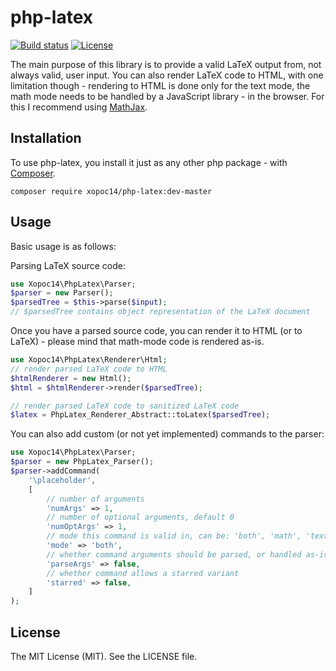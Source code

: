 # php-latex

[![Build status](https://img.shields.io/circleci/build/gh/xopoc14/php-latex?logo=circleci)](https://circleci.com/gh/xopoc14/php-latex)
[![License](https://img.shields.io/packagist/l/xopoc14/php-latex.svg)](https://packagist.org/packages/xopoc14/php-latex)


The main purpose of this library is to provide a valid LaTeX output from, not always valid, user input. You can also render LaTeX code to HTML, with one limitation though - rendering to HTML is done only for the text mode, the math mode needs to be handled by a JavaScript
library - in the browser. For this I recommend using [MathJax](https://www.mathjax.org/).

## Installation

To use php-latex, you install it just as any other php package - with [Composer](https://getcomposer.org/).

```
composer require xopoc14/php-latex:dev-master
```

## Usage

Basic usage is as follows:

Parsing LaTeX source code:

```php
use Xopoc14\PhpLatex\Parser;
$parser = new Parser();
$parsedTree = $this->parse($input);
// $parsedTree contains object representation of the LaTeX document
```

Once you have a parsed source code, you can render it to HTML (or to LaTeX) - please mind that math-mode code is rendered as-is.

```php
use Xopoc14\PhpLatex\Renderer\Html;
// render parsed LaTeX code to HTML
$htmlRenderer = new Html();
$html = $htmlRenderer->render($parsedTree);

// render parsed LaTeX code to sanitized LaTeX code
$latex = PhpLatex_Renderer_Abstract::toLatex($parsedTree);
```

You can also add custom (or not yet implemented) commands to the parser:

```php
use Xopoc14\PhpLatex\Parser;
$parser = new PhpLatex_Parser();
$parser->addCommand(
    '\placeholder',
    [
        // number of arguments
        'numArgs' => 1,
        // number of optional arguments, default 0
        'numOptArgs' => 1,
        // mode this command is valid in, can be: 'both', 'math', 'text'
        'mode' => 'both',
        // whether command arguments should be parsed, or handled as-is
        'parseArgs' => false,
        // whether command allows a starred variant
        'starred' => false,
    ]
);
```

## License

The MIT License (MIT). See the LICENSE file.
